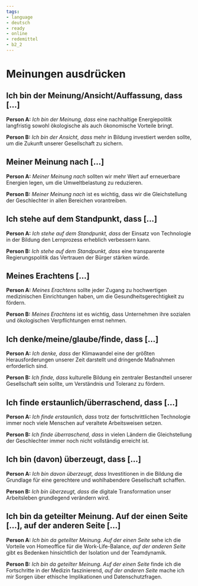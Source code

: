 ```yaml
---
tags:
- language
- deutsch
- ready
- online
- redemittel
- b2_2
---
```


# Meinungen ausdrücken

## Ich bin der Meinung/Ansicht/Auffassung, dass [...]

__Person A:__ _Ich bin der Meinung, dass_ eine nachhaltige Energiepolitik langfristig sowohl ökologische als auch ökonomische Vorteile bringt.

__Person B:__ _Ich bin der Ansicht, dass_ mehr in Bildung investiert werden sollte, um die Zukunft unserer Gesellschaft zu sichern.

## Meiner Meinung nach [...]

__Person A:__ _Meiner Meinung nach_ sollten wir mehr Wert auf erneuerbare Energien legen, um die Umweltbelastung zu reduzieren.

__Person B:__ _Meiner Meinung nach_ ist es wichtig, dass wir die Gleichstellung der Geschlechter in allen Bereichen vorantreiben.

## Ich stehe auf dem Standpunkt, dass [...]

__Person A:__ _Ich stehe auf dem Standpunkt, dass_ der Einsatz von Technologie in der Bildung den Lernprozess erheblich verbessern kann.

__Person B:__ _Ich stehe auf dem Standpunkt, dass_ eine transparente Regierungspolitik das Vertrauen der Bürger stärken würde.

## Meines Erachtens [...]

__Person A:__ _Meines Erachtens_ sollte jeder Zugang zu hochwertigen medizinischen Einrichtungen haben, um die Gesundheitsgerechtigkeit zu fördern.

__Person B:__ _Meines Erachtens_ ist es wichtig, dass Unternehmen ihre sozialen und ökologischen Verpflichtungen ernst nehmen.

## Ich denke/meine/glaube/finde, dass [...]

__Person A:__ _Ich denke, dass_ der Klimawandel eine der größten Herausforderungen unserer Zeit darstellt und dringende Maßnahmen erforderlich sind.

__Person B:__ _Ich finde, dass_ kulturelle Bildung ein zentraler Bestandteil unserer Gesellschaft sein sollte, um Verständnis und Toleranz zu fördern.

## Ich finde erstaunlich/überraschend, dass [...]

__Person A:__ _Ich finde erstaunlich, dass_ trotz der fortschrittlichen Technologie immer noch viele Menschen auf veraltete Arbeitsweisen setzen.

__Person B:__ _Ich finde überraschend, dass_ in vielen Ländern die Gleichstellung der Geschlechter immer noch nicht vollständig erreicht ist.

## Ich bin (davon) überzeugt, dass [...]

__Person A:__ _Ich bin davon überzeugt, dass_ Investitionen in die Bildung die Grundlage für eine gerechtere und wohlhabendere Gesellschaft schaffen.

__Person B:__ _Ich bin überzeugt, dass_ die digitale Transformation unser Arbeitsleben grundlegend verändern wird.

## Ich bin da geteilter Meinung. Auf der einen Seite [...], auf der anderen Seite [...]

__Person A:__ _Ich bin da geteilter Meinung. Auf der einen Seite_ sehe ich die Vorteile von Homeoffice für die Work-Life-Balance, _auf der anderen Seite_ gibt es Bedenken hinsichtlich der Isolation und der Teamdynamik.

__Person B:__ _Ich bin da geteilter Meinung. Auf der einen Seite_ finde ich die Fortschritte in der Medizin faszinierend, _auf der anderen Seite_ mache ich mir Sorgen über ethische Implikationen und Datenschutzfragen.
